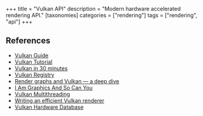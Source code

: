 +++
title = "Vulkan API"
description = "Modern hardware accelerated rendering API."
[taxonomies]
categories = ["rendering"]
tags = ["rendering", "api"]
+++

<div class="notice stub"></div>

## References

- [Vulkan Guide](https://vkguide.dev/)
- [Vulkan Tutorial](https://vulkan-tutorial.com/)
- [Vulkan in 30 minutes](https://renderdoc.org/vulkan-in-30-minutes.html)
- [Vulkan Registry](https://www.khronos.org/registry/vulkan/)
- [Render graphs and Vulkan — a deep dive](http://themaister.net/blog/2017/08/15/render-graphs-and-vulkan-a-deep-dive/)
- [I Am Graphics And So Can You](https://www.fasterthan.life/blog/2017/7/11/i-am-graphics-and-so-can-you-part-1)
- [Vulkan Multithreading](https://developer.nvidia.com/sites/default/files/akamai/gameworks/blog/munich/mschott_vulkan_multi_threading.pdf)
- [Writing an efficient Vulkan renderer](https://zeux.io/2020/02/27/writing-an-efficient-vulkan-renderer/)
- [Vulkan Hardware Database](https://vulkan.gpuinfo.org/)
